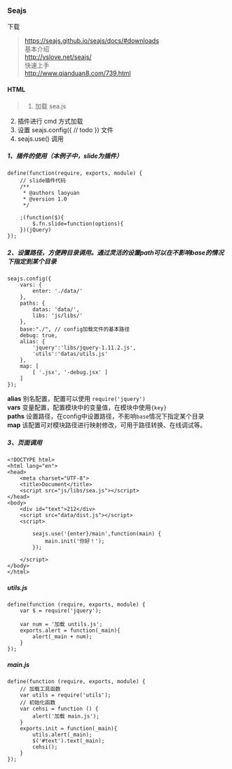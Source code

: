 ### Seajs

下载
>https://seajs.github.io/seajs/docs/#downloads <br />
基本介绍 <br />
http://yslove.net/seajs/ <br />
快速上手 <br />
http://www.qianduan8.com/739.html

#### HTML
>1. 加载 sea.js
2.  插件进行 cmd 方式加载
3. 设置 seajs.config({ // todo }) 文件
4. seajs.use() 调用


##### 1、插件的使用（本例子中，slide为插件）
```
define(function(require, exports, module) {
    // slide插件代码
    /**
     * @authors laoyuan
     * @version 1.0
     */
     
    ;(function($){
        $.fn.slide=function(options){
    })(jQuery)
});
```
##### 2、设置路径，方便跨目录调用。通过灵活的设置path可以在不影响base的情况下指定到某个目录
```
seajs.config({
	vars: {
		enter: './data/'
	},
	paths: {
		datas: 'data/',
		libs: 'js/libs/'
	},
	base:"./", // config加载文件的基本路径
	debug: true,
	alias: {
		'jquery':'libs/jquery-1.11.2.js',
		'utils':'datas/utils.js'
	},
	map: [
        [ '.jsx', '-debug.jsx' ]
    ]
});
```
**alias** 别名配置，配置可以使用 `require('jquery')` <br />
**vars** 变量配置，配置模块中的变量值，在模块中使用`{key}` <br />
**paths** 设置路径，在config中设置路径，不影响`base`情况下指定某个目录 <br />
**map** 该配置可对模块路径进行映射修改，可用于路径转换、在线调试等。

##### 3、页面调用
```
<!DOCTYPE html>
<html lang="en">
<head>
	<meta charset="UTF-8">
	<title>Document</title>
	<script src="js/libs/sea.js"></script>
</head>
<body>
	<div id="text">212</div>
	<script src="data/dist.js"></script>
	<script>
		
		seajs.use('{enter}/main',function(main) {
			main.init('你好！');
		});	
		
	</script>
</body>
</html>
```
##### utils.js
```
define(function (require, exports, module) {
	var $ = require('jquery');

	var num = '加载 untils.js';
	exports.alert = function(_main){
		alert(_main + num);
	}
});
```
##### main.js
```
define(function (require, exports, module) {
	// 加载工具函数
	var utils = require('utils');
	// 初始化函数
	var cehsi = function () {
		alert('加载 main.js');
	}
	exports.init = function(_main){
		utils.alert(_main);
		$('#text').text(_main);
		cehsi();
	}
});
```